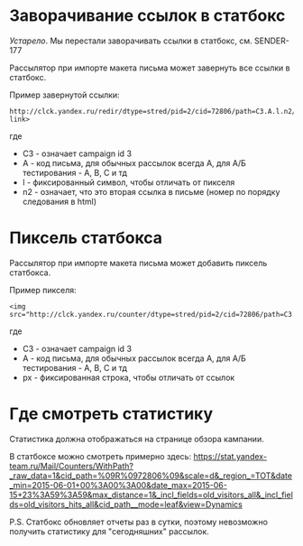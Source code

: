 # Заворачивание ссылок в статбокс

*Устарело*. Мы перестали заворачивать ссылки в статбокс, см. SENDER-177


Рассылятор при импорте макета письма может завернуть все ссылки в статбокс.

Пример завернутой ссылки:

    http://clck.yandex.ru/redir/dtype=stred/pid=2/cid=72806/path=C3.A.l.n2/*http://<real link>

где

 * С3 - означает campaign id 3
 * A - код письма, для обычных рассылок всегда А, для А/Б тестирования -  A, B, C и тд
 * l - фиксированный символ, чтобы отличать от пикселя
 * n2 - означает, что это вторая ссылка в письме (номер по порядку следования в html)

# Пиксель статбокса 

Рассылятор при импорте макета письма может добавить пиксель статбокса.

Пример пикселя:

    <img src="http://clck.yandex.ru/counter/dtype=stred/pid=2/cid=72806/path=C3.A.px/*">

где

 * C3 - означает campaign id 3
 * A - код письма, для обычных рассылок всегда А, для А/Б тестирования -  A, B, C и тд
 * px - фиксированная строка, чтобы отличать от ссылок
 
# Где смотреть статистику

Статистика должна отображаться на странице обзора кампании.

В статбоксе можно смотреть примерно здесь: https://stat.yandex-team.ru/Mail/Counters/WithPath?_raw_data=1&cid_path=%09R%0972806%09&scale=d&_region_=TOT&date_min=2015-06-01+00%3A00%3A00&date_max=2015-06-15+23%3A59%3A59&max_distance=1&_incl_fields=old_visitors_all&_incl_fields=old_visitors_hits_all&cid_path__mode=leaf&view=Dynamics


P.S. Статбокс обновляет отчеты раз в сутки, поэтому невозможно получить статистику для "сегодняшних" рассылок.
